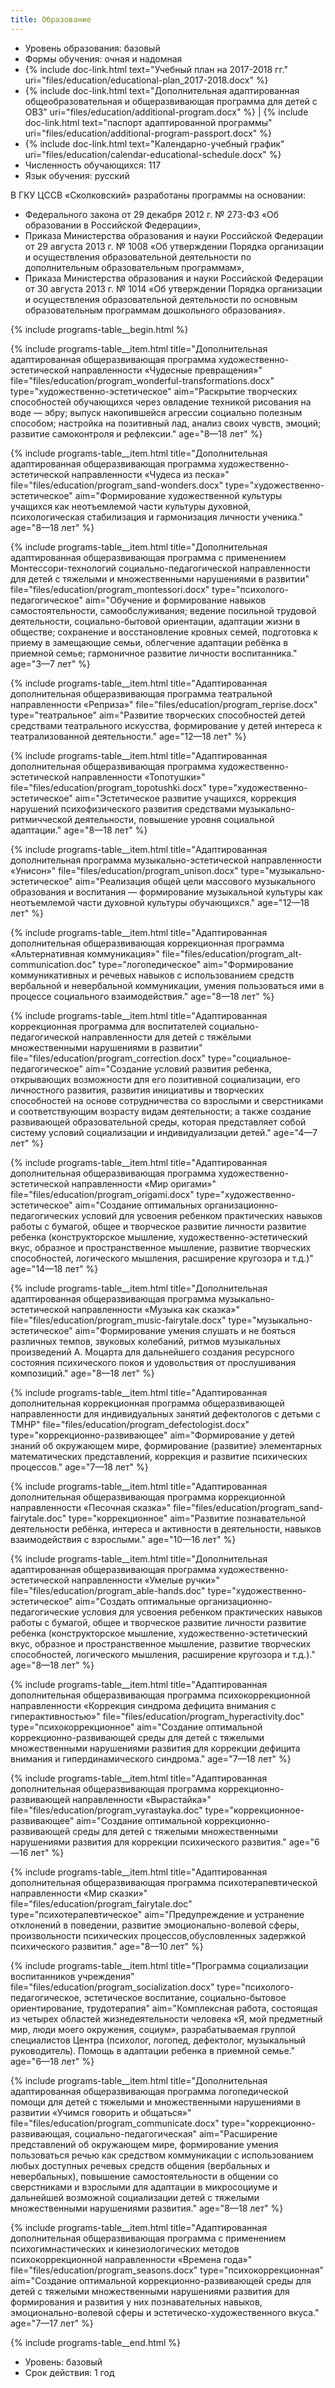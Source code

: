 ```yaml
---
title: Образование
---
```


* Уровень образования: базовый
* Формы обучения: очная и надомная
* {% include doc-link.html text="Учебный план на 2017-2018 гг." uri="files/education/educational-plan_2017-2018.docx" %}
* {% include doc-link.html text="Дополнительная адаптированная общеобразовательная и общеразвивающая программа для детей с ОВЗ" uri="files/education/additional-program.docx" %} |
  {% include doc-link.html text="паспорт адаптированной программы" uri="files/education/additional-program-passport.docx" %}
* {% include doc-link.html text="Календарно-учебный график" uri="files/education/calendar-educational-schedule.docx" %}
* Численность обучающихся: 117
* Язык обучения: русский

В ГКУ ЦССВ «Сколковский» разработаны программы на основании:
* Федерального закона от 29 декабря 2012 г. № 273-ФЗ «Об образовании в Российской Федерации»,
* Приказа Министерства образования и науки Российской Федерации от 29 августа 2013 г. № 1008 «Об утверждении
Порядка организации и осуществления образовательной деятельности по дополнительным образовательным программам»,
* Приказа Министерства образования и науки Российской Федерации от 30 августа 2013 г. № 1014 «Об утверждении
Порядка организации и осуществления образовательной деятельности по основным образовательным программам дошкольного
образования».

{% include programs-table__begin.html %}

{% include programs-table__item.html
    title="Дополнительная адаптированная общеразвивающая программа художественно-эстетической направленности «Чудесные превращения»"
    file="files/education/program_wonderful-transformations.docx"
    type="художественно-эстетическое"
    aim="Раскрытие творческих способностей обучающихся через овладение техникой рисования на воде — эбру; выпуск накопившейся агрессии социально полезным способом; настройка на позитивный лад, анализ своих чувств, эмоций; развитие самоконтроля и рефлексии."
    age="8—18 лет"
%}

{% include programs-table__item.html
    title="Дополнительная адаптированная общеразвивающая программа художественно-эстетической направленности «Чудеса из песка»"
    file="files/education/program_sand-wonders.docx"
    type="художественно-эстетическое"
    aim="Формирование художественной культуры учащихся как неотъемлемой части культуры духовной, психологическая стабилизация и гармонизация личности ученика."
    age="8—18 лет"
%}

{% include programs-table__item.html
    title="Дополнительная адаптированная общеразвивающая программа с применением Монтессори-технологий социально-педагогической направленности для детей с тяжелыми и множественными нарушениями в развитии"
    file="files/education/program_montessori.docx"
    type="психолого-педагогическое"
    aim="Обучение и формирование навыков самостоятельности, самообслуживания; ведение посильной трудовой деятельности, социально-бытовой ориентации, адаптации жизни в обществе; сохранение и восстановление кровных семей, подготовка к приему в замещающие семьи, облегчение адаптации ребёнка в приемной семье; гармоничное развитие личности воспитанника."
    age="3—7 лет"
%}

{% include programs-table__item.html
    title="Адаптированная дополнительная общеразвивающая программа театральной направленности «Реприза»"
    file="files/education/program_reprise.docx"
    type="театральное"
    aim="Развитие творческих способностей детей средствами театрального искусства, формирование у детей интереса к театрализованной деятельности."
    age="12—18 лет"
%}

{% include programs-table__item.html
    title="Адаптированная дополнительная общеразвивающая программа художественно-эстетической направленности «Топотушки»"
    file="files/education/program_topotushki.docx"
    type="художественно-эстетическое"
    aim="Эстетическое развитие учащихся, коррекция нарушений психофизического развития средствами музыкально-ритмичческой деятельности, повышение уровня социальной адаптации."
    age="8—18 лет"
%}

{% include programs-table__item.html
    title="Адаптированная дополнительная программа музыкально-эстетической направленности «Унисон»"
    file="files/education/program_unison.docx"
    type="музыкально-эстетическое"
    aim="Реализация общей цели массового музыкального образования и воспитания — формирование музыкальной культуры как неотъемлемой части духовной культуры обучающихся."
    age="12—18 лет"
%}

{% include programs-table__item.html
    title="Адаптированная дополнительная общеразвивающая коррекционная программа «Альтернативная коммуникация»"
    file="files/education/program_alt-communication.doc"
    type="логопедическое"
    aim="Формирование коммуникативных и речевых навыков с использованием средств вербальной и невербальной коммуникации, умения пользоваться ими в процессе социального взаимодействия."
    age="8—18 лет"
%}

{% include programs-table__item.html
    title="Адаптированная коррекционная программа для воспитателей социально-педагогической направленности для детей с тяжёлыми множественными нарушениями в развитии"
    file="files/education/program_correction.docx"
    type="социальное-педагогическое"
    aim="Создание условий развития ребенка, открывающих возможности для его позитивной социализации, его личностного развития, развития инициативы и творческих способностей на основе сотрудничества со взрослыми и сверстниками и соответствующим возрасту видам деятельности; а также создание развивающей образовательной среды, которая представляет собой систему условий социализации и индивидуализации детей."
    age="4—7 лет"
%}

{% include programs-table__item.html
    title="Адаптированная дополнительная общеразвивающая программа художественно-эстетической направленности «Мир оригами»"
    file="files/education/program_origami.docx"
    type="художественно-эстетическое"
    aim="Создание оптимальных организационно-педагогических условий для усвоения ребенком практических навыков работы с бумагой, общее и творческое развитие личности развитие ребенка (конструкторское мышление, художественно-эстетический вкус, образное и пространственное мышление, развитие творческих способностей, логического мышления, расширение кругозора и т.д.)"
    age="14—18 лет"
%}

{% include programs-table__item.html
    title="Дополнительная адаптированная общеразвивающая программа музыкально-эстетической направленности «Музыка как сказка»"
    file="files/education/program_music-fairytale.docx"
    type="музыкально-эстетическое"
    aim="Формирование умения слушать и не бояться различных темпов, звуковых колебаний, ритмов музыкальных произведений А. Моцарта для дальнейшего создания ресурсного состояния психического покоя и удовольствия от прослушивания композиций."
    age="8—18 лет"
%}

{% include programs-table__item.html
    title="Адаптированная дополнительная коррекционная программа общеразвивающей направленности для индивидуальных занятий дефектологов с детьми с ТМНР"
    file="files/education/program_defectologist.docx"
    type="коррекционно-развивающее"
    aim="Формирование у детей знаний об окружающем мире, формирование (развитие) элементарных математических представлений, коррекция и развитие психических процессов."
    age="7—18 лет"
%}

{% include programs-table__item.html
    title="Адаптированная дополнительная общеразвивающая программа коррекционной направленности «Песочная сказка»"
    file="files/education/program_sand-fairytale.doc"
    type="коррекционное"
    aim="Развитие познавательной деятельности ребёнка, интереса и активности в деятельности, навыков взаимодействия с взрослыми."
    age="10—16 лет"
%}

{% include programs-table__item.html
    title="Дополнительная адаптированная общеразвивающая программа художественно-эстетической направленности «Умелые ручки»"
    file="files/education/program_able-hands.doc"
    type="художественно-эстетическое"
    aim="Создать оптимальные организационно-педагогические условия для усвоения ребенком практических навыков работы с бумагой, общее и творческое развитие личности развитие ребенка (конструкторское мышление, художественно-эстетический вкус, образное и пространственное мышление, развитие творческих способностей, логического мышления, расширение кругозора и т.д.)."
    age="8—18 лет"
%}

{% include programs-table__item.html
    title="Адаптированная дополнительная общеразвивающая программа психокоррекционной направленности «Коррекция синдрома дефицита внимания с гиперактивностью»"
    file="files/education/program_hyperactivity.doc"
    type="психокоррекционное"
    aim="Создание оптимальной коррекционно-развивающей среды для детей с тяжелыми множественными нарушениями развития для коррекции дефицита внимания и гипердинамического синдрома."
    age="7—18 лет"
%}

{% include programs-table__item.html
    title="Адаптированная дополнительная общеразвивающая программа коррекционно-развивающей направленности «Вырастайка»"
    file="files/education/program_vyrastayka.doc"
    type="коррекционное-развивающее"
    aim="Создание оптимальной коррекционно-развивающей среды для детей с тяжелыми множественными нарушениями развития для коррекции психического развития."
    age="6—16 лет"
%}

{% include programs-table__item.html
    title="Адаптированная дополнительная общеразвивающая программа психотерапевтической направленности «Мир сказки»"
    file="files/education/program_fairytale.doc"
    type="психотерапевтическое"
    aim="Предупреждение и устранение отклонений в поведении, развитие эмоционально-волевой сферы, произвольности психических процессов,обусловленных задержкой психического развития."
    age="8—10 лет"
%}


{% include programs-table__item.html
    title="Программа социализации воспитанников учреждения"
    file="files/education/program_socialization.docx"
    type="психолого-педагогическое, эстетическое воспитание, социально-бытовое ориентирование, трудотерапия"
    aim="Комплексная работа, состоящая из четырех областей жизнедеятельности человека «Я, мой предметный мир, люди моего окружения, социум», разрабатываемая группой специалистов Центра (психолог, логопед, дефектолог, музыкальный руководитель). Помощь в адаптации ребенка в приемной семье."
    age="6—18 лет"
%}


{% include programs-table__item.html
    title="Дополнительная адаптированная общеразвивающая программа логопедической помощи для детей с тяжелыми и множественными нарушениями в развитии «Учимся говорить и общаться»"
    file="files/education/program_communicate.docx"
    type="коррекционно-развивающая, социально-педагогическая"
    aim="Расширение представлений об окружающем мире, формирование умения пользоваться речью как средством коммуникации с использованием любых доступных речевых средств общения (вербальных и невербальных), повышение самостоятельности в общении со сверстниками и взрослыми для адаптации в микросоциуме и дальнейшей возможной социализации детей с тяжелыми множественными нарушениями развития."
    age="8—18 лет"
%}

{% include programs-table__item.html
    title="Адаптированная дополнительная общеразвивающая программа с применением психогимнастических и кинезиологических методов психокоррекционной направленности «Времена года»"
    file="files/education/program_seasons.docx"
    type="психокоррекционная"
    aim="Создание оптимальной коррекционно-развивающей среды для детей с тяжелыми множественными нарушениями развития для формирования и развития у них познавательных навыков, эмоционально-волевой сферы и эстетическо-художественного
вкуса."
    age="7—17 лет"
%}

{% include programs-table__end.html %}

* Уровень: базовый
* Срок действия: 1 год
